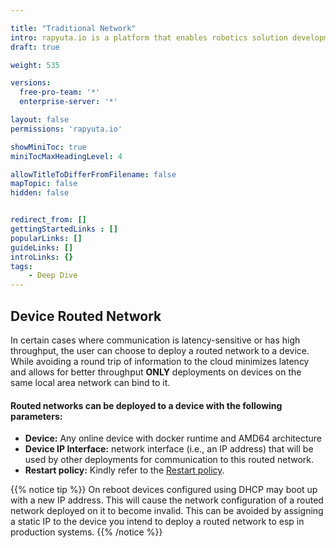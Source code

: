```yaml
---

title: "Traditional Network"
intro: rapyuta.io is a platform that enables robotics solution development by providing the necessary software infrastructure and facilitating the interaction between multiple stakeholders who contribute to the solution development.
draft: true

weight: 535

versions:
  free-pro-team: '*'
  enterprise-server: '*'

layout: false
permissions: 'rapyuta.io'

showMiniToc: true
miniTocMaxHeadingLevel: 4

allowTitleToDifferFromFilename: false
mapTopic: false
hidden: false


redirect_from: []
gettingStartedLinks : []
popularLinks: []
guideLinks: []
introLinks: {}
tags:
    - Deep Dive
---
```


## Device Routed Network

In certain cases where communication is latency-sensitive or has high throughput, the user can choose to deploy a routed network to a device. 
While avoiding a round trip of information to the cloud minimizes latency and allows for better throughput __ONLY__ deployments on devices on the same local area network can bind to it. 



#### Routed networks can be deployed to a device with the following parameters:

* __Device:__ Any online device with docker runtime and AMD64 architecture
* __Device IP Interface:__ network interface (i.e., an IP address) that will be used by other deployments for communication to this routed network.
* __Restart policy:__ Kindly refer to the [Restart policy](/5_deep-dives/52_software-development/528_deployment-phase/#restart-policy).

{{% notice tip %}}
On reboot devices configured using DHCP may boot up with a new IP address. This will cause the network configuration of a routed network deployed on it to become invalid. This can be avoided by assigning a static IP  to the device you intend to deploy a routed network to esp in production systems.
{{% /notice %}}
